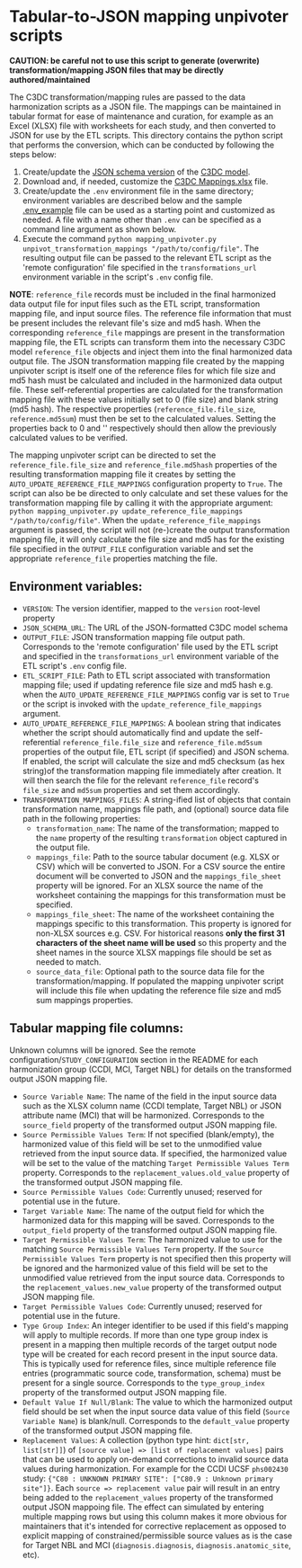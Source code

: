 # Tabular-to-JSON mapping unpivoter scripts

__CAUTION: be careful not to use this script to generate (overwrite) transformation/mapping JSON files that may be
directly authored/maintained__

The C3DC transformation/mapping rules are passed to the data harmonization scripts as a JSON file. The mappings
can be maintained in tabular format for ease of maintenance and curation, for example as an Excel (XLSX) file with
worksheets for each study, and then converted to JSON for use by the ETL scripts. This directory contains the python
script that performs the conversion, which can be conducted by following the steps below:
1. Create/update the [JSON schema version](https://github.com/chicagopcdc/c3dc_etl/blob/main/schema/README.md) of the
[C3DC model](https://github.com/CBIIT/c3dc-model/tree/main/model-desc).
1. Download and, if needed, customize the [C3DC Mappings.xlsx](https://github.com/chicagopcdc/c3dc_etl/blob/main/mapping_unpivoter/C3DC%20Mappings.xlsx)
   file.
1. Create/update the `.env` environment file in the same directory; environment variables are described below and
   the sample [.env_example](https://github.com/chicagopcdc/c3dc_etl/blob/main/mapping_unpivoter/.env_example)
   file can be used as a starting point and customized as needed. A file with a name other than `.env` can be
   specified as a command line argument as shown below.
1. Execute the command `python mapping_unpivoter.py unpivot_transformation_mappings "/path/to/config/file"`. The
   resulting output file can be passed to the relevant ETL script as the 'remote configuration' file specified in
   the `transformations_url` environment variable in the script's `.env` config file.

__NOTE__: `reference_file` records must be included in the final harmonized data output file for input files such
as the ETL script, transformation mapping file, and input source files. The reference file information that must
be present includes the relevant file's size and md5 hash. When the corresponding `reference_file` mappings are
present in the transformation mapping file, the ETL scripts can transform them into the necessary C3DC model
`reference_file` objects and inject them into the final harmonized data output file. The JSON transformation mapping
file created by the mapping unpivoter script is itself one of the reference files for which file size and md5 hash
must be calculated and included in the harmonized data output file. These self-referential properties are calculated
for the transformation mapping file with these values initially set to 0 (file size) and blank string (md5 hash).
The respective properties (`reference_file.file_size`, `reference.md5sum`) must then be set to the calculated
values. Setting the properties back to 0 and '' respectively should then allow the previously calculated values to
be verified.

The mapping unpivoter script can be directed to set the `reference_file.file_size` and `reference_file.md5hash`
properties of the resulting transformation mapping file it creates by setting the
`AUTO_UPDATE_REFERENCE_FILE_MAPPINGS` configuration property to `True`. The script can also
be be directed to only calculate and set these values for the transformation mapping file by calling it with
the appropriate argument:
`python mapping_unpivoter.py update_reference_file_mappings "/path/to/config/file"`.
When the `update_reference_file_mappings` argument is passed, the script will not (re-)create
the output transformation mapping file, it will only calculate the file size and md5 has for the existing file
specified in the `OUTPUT_FILE` configuration variable and set the appropriate `reference_file` properties matching
the file.

## Environment variables:
* `VERSION`: The version identifier, mapped to the `version` root-level property
* `JSON_SCHEMA_URL`: The URL of the JSON-formatted C3DC model schema
* `OUTPUT_FILE`: JSON transformation mapping file output path. Corresponds to the 'remote configuration' file used
  by the ETL script and specified in the `transformations_url` environment variable of the ETL script's `.env` config
  file.
* `ETL_SCRIPT_FILE`: Path to ETL script associated with transformation mapping file; used if updating reference
  file size and md5 hash e.g. when the `AUTO_UPDATE_REFERENCE_FILE_MAPPINGS` config var is set to `True` or the
  script is invoked with the `update_reference_file_mappings` argument.
* `AUTO_UPDATE_REFERENCE_FILE_MAPPINGS`: A boolean string that indicates whether the
  script should automatically find and update the self-referential `reference_file.file_size` and
  `reference_file.md5sum` properties of the output file, ETL script (if specified) and JSON schema. If enabled,
  the script will calculate the size and md5 checksum (as hex string)of the transformation mapping file immediately
  after creation. It will then search the file for the relevant `reference_file` record's `file_size` and `md5sum`
  properties and set them accordingly.
* `TRANSFORMATION_MAPPINGS_FILES`: A string-ified list of objects that contain transformation name, mappings
  file path, and (optional) source data file path in the following properties:
  * `transformation_name`: The name of the transformation; mapped to the `name` property of the resulting
    `transformation` object captured in the output file.
  * `mappings_file`: Path to the source tabular document (e.g. XLSX or CSV) which will be converted to JSON. For a
    CSV source the entire document will be converted to JSON and the `mappings_file_sheet` property will be ignored.
    For an XLSX source the name of the worksheet containing the mappings for this transformation must be specified.
  * `mappings_file_sheet`: The name of the worksheet containing the mappings specific to this transformation. This
    property is ignored for non-XLSX sources e.g. CSV. For historical reasons __only the first 31 characters of the
    sheet name will be used__ so this property and the sheet names in the source XLSX mappings file should be set
    as needed to match.
  * `source_data_file`: Optional path to the source data file for the transformation/mapping. If populated the
    mapping unpivoter script will include this file when updating the reference file size and md5 sum mappings
    properties.

## Tabular mapping file columns:
Unknown columns will be ignored. See the remote configuration/`STUDY_CONFIGURATION` section in the README
for each harmonization group (CCDI, MCI, Target NBL) for details on the transformed output JSON mapping file.
* `Source Variable Name`: The name of the field in the input source data such as the XLSX column name (CCDI template,
  Target NBL) or JSON attribute name (MCI) that will be harmonized. Corresponds to the `source_field` property of the
  transformed output JSON mapping file.
* `Source Permissible Values Term`: If not specified (blank/empty), the harmonized value of this field will be set to
  the unmodified value retrieved from the input source data. If specified, the harmonized value will be set to the
  value of the matching `Target Permissible Values Term` property. Corresponds to the `replacement_values.old_value`
  property of the transformed output JSON mapping file.
* `Source Permissible Values Code`: Currently unused; reserved for potential use in the future.
* `Target Variable Name`: The name of the output field for which the harmonized data for this mapping will
  be saved. Corresponds to the `output_field` property of the transformed output JSON mapping file.
* `Target Permissible Values Term`: The harmonized value to use for the matching `Source Permissible Values Term`
  property. If the `Source Permissible Values Term` property is not specified then this property will be ignored
  and the harmonized value of this field will be set to the unmodified value retrieved from the input source data.
  Corresponds to the `replacement_values.new_value` property of the transformed output JSON mapping file.
* `Target Permissible Values Code`: Currently unused; reserved for potential use in the future.
* `Type Group Index`: An integer identifier to be used if this field's mapping will apply to multiple records. If
  more than one type group index is present in a mapping then multiple records of the target output node type will
  be created for each record present in the input source data. This is typically used for reference files, since
  multiple reference file entries (programmatic source code, transformation, schema) must be present for a single
  source. Corresponds to the `type_group_index` property of the transformed output JSON mapping file.
* `Default Value If Null/Blank`: The value to which the harmonized output field should be set when the input source
  data value of this field (`Source Variable Name`) is blank/null. Corresponds to the `default_value` property of
  the transformed output JSON mapping file.
* `Replacement Values`: A collection (python type hint: `dict[str, list[str]]`) of
  `[source value] => [list of replacement values]` pairs that can be used to apply on-demand corrections to invalid
  source data values during harmonization. For example for the CCDI UCSF `phs002430` study:
  `{"C80 : UNKNOWN PRIMARY SITE": ["C80.9 : Unknown primary site"]}`. Each `source => replacement value` pair will
  result in an entry being added to the `replacement_values` property of the transformed output JSON mappoing file.
  The effect can simulated by entering multiple mapping rows but using this column makes it more obvious for
  maintainers that it's intended for corrective replacement as opposed to explicit mapping of constrained/permissible
  source values as is the case for Target NBL and MCI (`diagnosis.diagnosis`, `diagnosis.anatomic_site`, etc).
